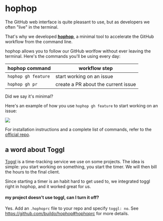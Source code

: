 # hophop

The GitHub web interface is quite pleasant to use, but as developers we often "live" in the terminal.

That's why we developed [**hophop**](https://github.com/buildo/hophop), a minimal tool to accelerate the GitHub workflow from the command line.

hophop allows you to follow our GitHub worlfow without ever leaving the terminal. Here's the commands you'll be using every day:

| hophop command | workflow step |
| -- | -- |
| `hophop gh feature` | start working on an issue |
| `hophop gh pr` | create a PR about the current issue |

Did we say it's minimal?

Here's an example of how you use `hophop gh feature` to start working on an issue:

![](http://g.recordit.co/7d7Z4b4Wmt.gif)

For installation instructions and a complete list of commands, refer to the [official repo](https://github.com/buildo/hophop).

## a word about Toggl
[Toggl](toggl.com) is a time-tracking service we use on some projects. The idea is simple: you start working on something, you start the timer. We will then bill the hours to the final client.

Since starting a timer is an habit hard to get used to, we integrated toggl right in hophop, and it worked great for us.

#### my project doesn't use toggl, can I turn it off?
Yes. Add an `.hophoprc` file to your repo and specify `toggl: no`. See https://github.com/buildo/hophop#hophoprc for more details.
